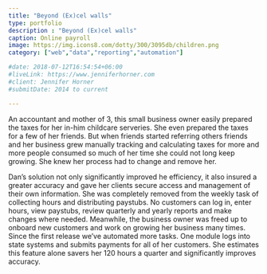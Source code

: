 ```yaml
---
title: "Beyond (Ex)cel walls"
type: portfolio
description : "Beyond (Ex)cel walls"
caption: Online payroll
image: https://img.icons8.com/dotty/300/3095db/children.png
category: ["web","data","reporting","automation"]

#date: 2018-07-12T16:54:54+06:00
#liveLink: https://www.jenniferhorner.com
#client: Jennifer Horner
#submitDate: 2014 to current

---
```

An accountant and mother of 3, this small business owner easily prepared the taxes for her in-him childcare serveries.  She even prepared the taxes for a few of her friends.  But when friends started referring others friends and her business grew manually tracking and calculating taxes for more and more people consumed so much of her time she could not long keep growing. She knew her process had to change and remove her.

Dan’s solution not only significantly improved he efficiency, it also insured a greater accuracy and gave her clients secure access and management of their own information.  She was completely removed from the weekly task of collecting hours and distributing paystubs.  No customers can log in, enter hours, view paystubs, review quarterly and yearly reports and make changes where needed.  Meanwhile, the business owner was freed up to onboard new customers and work on growing her business many times.  Since the first release we’ve automated more tasks. One module logs into state systems and submits payments for all of her customers.  She estimates this feature alone savers her 120 hours a quarter and significantly improves accuracy.


